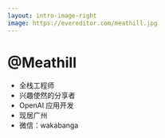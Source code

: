 ```yaml
---
layout: intro-image-right
image: https://evereditor.com/meathill.jpg
---
```


# @Meathill

- 全栈工程师
- 兴趣使然的分享者
- OpenAI 应用开发
- 现居广州
- 微信：wakabanga
